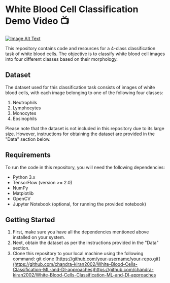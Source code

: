 # White Blood Cell Classification Demo Video 📺


[![Image Alt Text](https://github.com/chandra-kiran2002/White-Blood-Cells-Classification-ML-and-Dl-approaches/assets/90372447/e5d3bb29-5830-45e3-b88e-9d93c90a7c71)](https://www.youtube.com/watch?v=1NqH9XWJdNA "Click here")



This repository contains code and resources for a 4-class classification task of white blood cells. The objective is to classify white blood cell images into four different classes based on their morphology.

## Dataset
The dataset used for this classification task consists of images of white blood cells, with each image belonging to one of the following four classes:

1. Neutrophils
2. Lymphocytes
3. Monocytes
4. Eosinophils

Please note that the dataset is not included in this repository due to its large size. However, instructions for obtaining the dataset are provided in the "Data" section below.

## Requirements
To run the code in this repository, you will need the following dependencies:

- Python 3.x
- TensorFlow (version >= 2.0)
- NumPy
- Matplotlib
- OpenCV
- Jupyter Notebook (optional, for running the provided notebook)

## Getting Started
1. First, make sure you have all the dependencies mentioned above installed on your system.
2. Next, obtain the dataset as per the instructions provided in the "Data" section.
3. Clone this repository to your local machine using the following command:
git clone [https://github.com/your-username/your-repo.git](https://github.com/chandra-kiran2002/White-Blood-Cells-Classification-ML-and-Dl-approaches)https://github.com/chandra-kiran2002/White-Blood-Cells-Classification-ML-and-Dl-approaches
